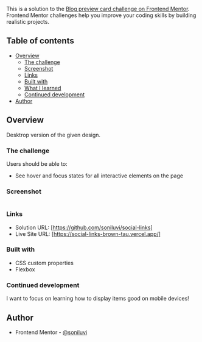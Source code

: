 This is a solution to the [Blog preview card challenge on Frontend Mentor](https://www.frontendmentor.io/challenges/blog-preview-card-ckPaj01IcS). Frontend Mentor challenges help you improve your coding skills by building realistic projects.

## Table of contents

- [Overview](#overview)
  - [The challenge](#the-challenge)
  - [Screenshot](#screenshot)
  - [Links](#links)
  - [Built with](#built-with)
  - [What I learned](#what-i-learned)
  - [Continued development](#continued-development)
- [Author](#author)

## Overview

Desktrop version of the given design.

### The challenge

Users should be able to:

- See hover and focus states for all interactive elements on the page

### Screenshot

![]()

### Links

- Solution URL: [https://github.com/soniluvi/social-links]
- Live Site URL: [https://social-links-brown-tau.vercel.app/]

### Built with

- CSS custom properties
- Flexbox

### Continued development

I want to focus on learning how to display items good on mobile devices!

## Author

- Frontend Mentor - [@soniluvi](https://www.frontendmentor.io/profile/soniluvi)
